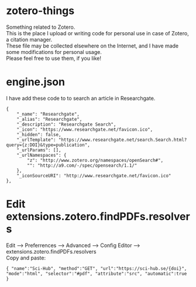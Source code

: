 # zotero-things
Something related to Zotero.  
This is the place I upload or writing code for personal use in case of Zotero, a citation manager.  
These file may be collected elsewhere on the Internet, and I have made some modifications for personal usage.  
Please feel free to use them, if you like!  

# engine.json
I have add these code to to search an article in Researchgate.

	{
		"_name": "Researchgate",
		"_alias": "Researchgate",
		"_description": "Researchgate Search",
		"_icon": "https://www.researchgate.net/favicon.ico",
		"_hidden": false,
		"_urlTemplate": "https://www.researchgate.net/search.Search.html?query={z:DOI}&type=publication",
		"_urlParams": [],
		"_urlNamespaces": {
			"z": "http://www.zotero.org/namespaces/openSearch#",
			"": "http://a9.com/-/spec/opensearch/1.1/"
		},
		"_iconSourceURI": "http://www.researchgate.net/favicon.ico"
	},
	
# Edit extensions.zotero.findPDFs.resolvers
Edit --> Preferrences --> Advanced --> Config Editor --> extensions.zotero.findPDFs.resolvers  
Copy and paste:  
```
{ "name":"Sci-Hub", "method":"GET", "url":"https://sci-hub.se/{doi}", "mode":"html", "selector":"#pdf", "attribute":"src", "automatic":true }
```
